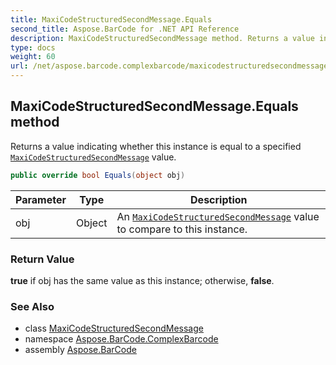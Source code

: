 ```yaml
---
title: MaxiCodeStructuredSecondMessage.Equals
second_title: Aspose.BarCode for .NET API Reference
description: MaxiCodeStructuredSecondMessage method. Returns a value indicating whether this instance is equal to a specified MaxiCodeStructuredSecondMessage value
type: docs
weight: 60
url: /net/aspose.barcode.complexbarcode/maxicodestructuredsecondmessage/equals/
---
```

## MaxiCodeStructuredSecondMessage.Equals method

Returns a value indicating whether this instance is equal to a specified [`MaxiCodeStructuredSecondMessage`](../) value.

```csharp
public override bool Equals(object obj)
```

| Parameter | Type | Description |
| --- | --- | --- |
| obj | Object | An [`MaxiCodeStructuredSecondMessage`](../) value to compare to this instance. |

### Return Value

**true** if obj has the same value as this instance; otherwise, **false**.

### See Also

* class [MaxiCodeStructuredSecondMessage](../)
* namespace [Aspose.BarCode.ComplexBarcode](../../maxicodestructuredsecondmessage/)
* assembly [Aspose.BarCode](../../../)


